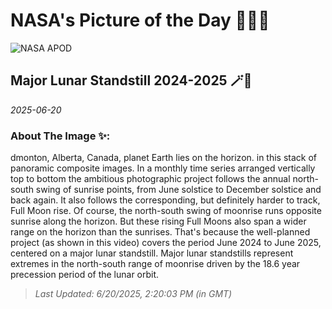 
# NASA's Picture of the Day 🧑‍🚀💫

  ![NASA APOD](https://apod.nasa.gov/apod/image/2506/MajorLunarStandstillAPOD.jpg)
  
  ## Major Lunar Standstill 2024-2025 🪄🌌
  
  _2025-06-20_
  
  ### About The Image ✨: 
  
  dmonton, Alberta, Canada, planet Earth lies on the horizon. in this stack of panoramic composite images. In a monthly time series arranged vertically top to bottom the ambitious photographic project follows the annual north-south swing of sunrise points, from June solstice to December solstice and back again. It also follows the corresponding, but definitely harder to track, Full Moon rise. Of course, the north-south swing of moonrise runs opposite sunrise along the horizon. But these rising Full Moons also span a wider range on the horizon than the sunrises. That's because the well-planned project (as shown in this video) covers the period June 2024 to June 2025, centered on a major lunar standstill. Major lunar standstills represent extremes in the north-south range of moonrise driven by the 18.6 year precession period of the lunar orbit.
  
  
  
  > _Last Updated: 6/20/2025, 2:20:03 PM (in GMT)_
  